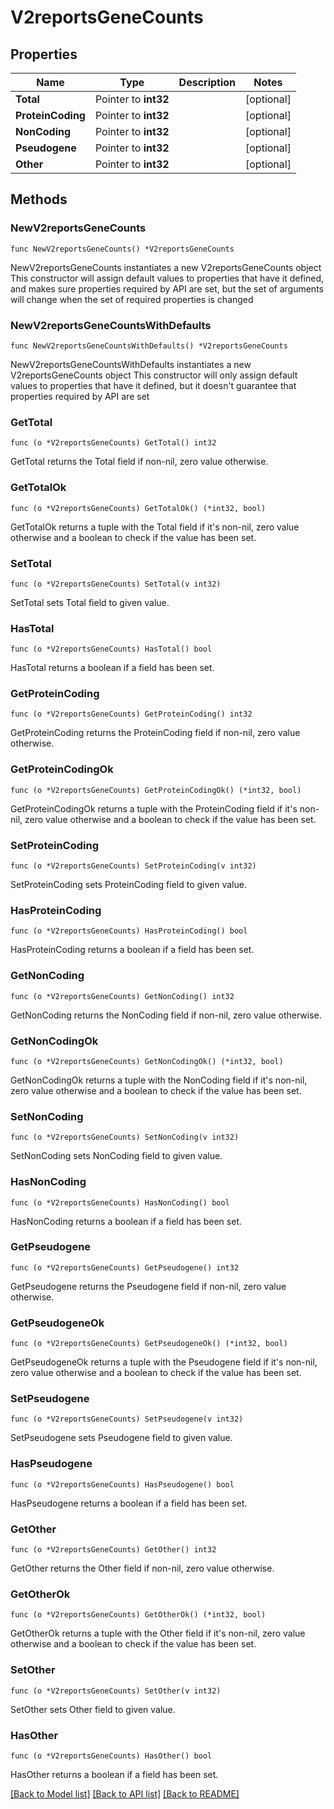 # V2reportsGeneCounts

## Properties

Name | Type | Description | Notes
------------ | ------------- | ------------- | -------------
**Total** | Pointer to **int32** |  | [optional] 
**ProteinCoding** | Pointer to **int32** |  | [optional] 
**NonCoding** | Pointer to **int32** |  | [optional] 
**Pseudogene** | Pointer to **int32** |  | [optional] 
**Other** | Pointer to **int32** |  | [optional] 

## Methods

### NewV2reportsGeneCounts

`func NewV2reportsGeneCounts() *V2reportsGeneCounts`

NewV2reportsGeneCounts instantiates a new V2reportsGeneCounts object
This constructor will assign default values to properties that have it defined,
and makes sure properties required by API are set, but the set of arguments
will change when the set of required properties is changed

### NewV2reportsGeneCountsWithDefaults

`func NewV2reportsGeneCountsWithDefaults() *V2reportsGeneCounts`

NewV2reportsGeneCountsWithDefaults instantiates a new V2reportsGeneCounts object
This constructor will only assign default values to properties that have it defined,
but it doesn't guarantee that properties required by API are set

### GetTotal

`func (o *V2reportsGeneCounts) GetTotal() int32`

GetTotal returns the Total field if non-nil, zero value otherwise.

### GetTotalOk

`func (o *V2reportsGeneCounts) GetTotalOk() (*int32, bool)`

GetTotalOk returns a tuple with the Total field if it's non-nil, zero value otherwise
and a boolean to check if the value has been set.

### SetTotal

`func (o *V2reportsGeneCounts) SetTotal(v int32)`

SetTotal sets Total field to given value.

### HasTotal

`func (o *V2reportsGeneCounts) HasTotal() bool`

HasTotal returns a boolean if a field has been set.

### GetProteinCoding

`func (o *V2reportsGeneCounts) GetProteinCoding() int32`

GetProteinCoding returns the ProteinCoding field if non-nil, zero value otherwise.

### GetProteinCodingOk

`func (o *V2reportsGeneCounts) GetProteinCodingOk() (*int32, bool)`

GetProteinCodingOk returns a tuple with the ProteinCoding field if it's non-nil, zero value otherwise
and a boolean to check if the value has been set.

### SetProteinCoding

`func (o *V2reportsGeneCounts) SetProteinCoding(v int32)`

SetProteinCoding sets ProteinCoding field to given value.

### HasProteinCoding

`func (o *V2reportsGeneCounts) HasProteinCoding() bool`

HasProteinCoding returns a boolean if a field has been set.

### GetNonCoding

`func (o *V2reportsGeneCounts) GetNonCoding() int32`

GetNonCoding returns the NonCoding field if non-nil, zero value otherwise.

### GetNonCodingOk

`func (o *V2reportsGeneCounts) GetNonCodingOk() (*int32, bool)`

GetNonCodingOk returns a tuple with the NonCoding field if it's non-nil, zero value otherwise
and a boolean to check if the value has been set.

### SetNonCoding

`func (o *V2reportsGeneCounts) SetNonCoding(v int32)`

SetNonCoding sets NonCoding field to given value.

### HasNonCoding

`func (o *V2reportsGeneCounts) HasNonCoding() bool`

HasNonCoding returns a boolean if a field has been set.

### GetPseudogene

`func (o *V2reportsGeneCounts) GetPseudogene() int32`

GetPseudogene returns the Pseudogene field if non-nil, zero value otherwise.

### GetPseudogeneOk

`func (o *V2reportsGeneCounts) GetPseudogeneOk() (*int32, bool)`

GetPseudogeneOk returns a tuple with the Pseudogene field if it's non-nil, zero value otherwise
and a boolean to check if the value has been set.

### SetPseudogene

`func (o *V2reportsGeneCounts) SetPseudogene(v int32)`

SetPseudogene sets Pseudogene field to given value.

### HasPseudogene

`func (o *V2reportsGeneCounts) HasPseudogene() bool`

HasPseudogene returns a boolean if a field has been set.

### GetOther

`func (o *V2reportsGeneCounts) GetOther() int32`

GetOther returns the Other field if non-nil, zero value otherwise.

### GetOtherOk

`func (o *V2reportsGeneCounts) GetOtherOk() (*int32, bool)`

GetOtherOk returns a tuple with the Other field if it's non-nil, zero value otherwise
and a boolean to check if the value has been set.

### SetOther

`func (o *V2reportsGeneCounts) SetOther(v int32)`

SetOther sets Other field to given value.

### HasOther

`func (o *V2reportsGeneCounts) HasOther() bool`

HasOther returns a boolean if a field has been set.


[[Back to Model list]](../README.md#documentation-for-models) [[Back to API list]](../README.md#documentation-for-api-endpoints) [[Back to README]](../README.md)


